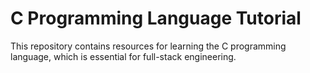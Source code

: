 # C Programming Language Tutorial

This repository contains resources for learning the C programming language, which is essential for full-stack engineering.
